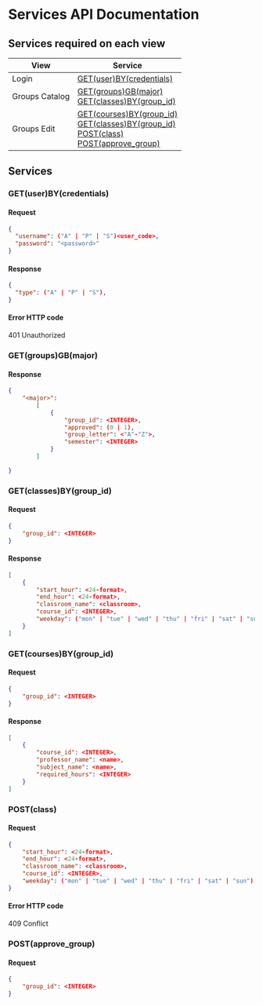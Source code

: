 # Services API Documentation

## Services required on each view

| View |Service |
|---|---|
| Login | [GET(user)BY(credentials)](#GET(user)BY(credentials)) |
| Groups Catalog | [GET(groups)GB(major)](#GET(groups)GB(major))<br>[GET(classes)BY(group_id)](#GET(classes)BY(group_id)) |
| Groups Edit | [GET(courses)BY(group_id)](#GET(courses)BY(group_id))<br>[GET(classes)BY(group_id)](#GET(classes)BY(group_id))<br>[POST(class)](#POST(class))<br>[POST(approve_group)](#POST(approve_group)) |

## Services

### GET(user)BY(credentials)

#### Request

```json
{
  "username": ("A" | "P" | "S")<user_code>,
  "password": "<password>"
}
```

#### Response

```json
{
  "type": ("A" | "P" | "S"),
}
```

#### Error HTTP code

401 Unauthorized

### GET(groups)GB(major)

#### Response

```json
{
    "<major>":
        [
            {
                "group_id": <INTEGER>,
                "approved": (0 | 1),
                "group_letter": <"A"-"Z">,
                "semester": <INTEGER>
            }
        ]

}
```

### GET(classes)BY(group_id)

#### Request

```json
{
    "group_id": <INTEGER>
}
```

#### Response

```json
[
    {
        "start_hour": <24-format>,
        "end_hour": <24-format>,
        "classroom_name": <classroom>,
        "course_id": <INTEGER>,
        "weekday": ("mon" | "tue" | "wed" | "thu" | "fri" | "sat" | "sun")
    }
]
```

### GET(courses)BY(group_id)

#### Request

```json
{
    "group_id": <INTEGER>
}
```

#### Response

```json
[
    {
        "course_id": <INTEGER>,
        "professor_name": <name>,
        "subject_name": <name>,
        "required_hours": <INTEGER>
    }
]
```

### POST(class)

#### Request

```json
{
    "start_hour": <24-format>,
    "end_hour": <24-format>,
    "classroom_name": <classroom>,
    "course_id": <INTEGER>,
    "weekday": ("mon" | "tue" | "wed" | "thu" | "fri" | "sat" | "sun")
}
```

#### Error HTTP code

409 Conflict

### POST(approve_group)

#### Request

```json
{
    "group_id": <INTEGER>
}
```
